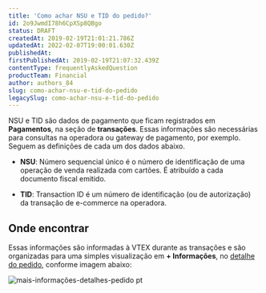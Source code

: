```yaml
---
title: 'Como achar NSU e TID do pedido?'
id: 2o9JwmdI78h6CpXSp8QBgo
status: DRAFT
createdAt: 2019-02-19T21:01:21.786Z
updatedAt: 2022-02-07T19:00:01.630Z
publishedAt: 
firstPublishedAt: 2019-02-19T21:07:32.439Z
contentType: frequentlyAskedQuestion
productTeam: Financial
author: authors_84
slug: como-achar-nsu-e-tid-do-pedido
legacySlug: como-achar-nsu-e-tid-do-pedido
---
```


NSU e TID são dados de pagamento que ficam registrados em __Pagamentos__, na seção de __transações__. Essas informações são necessárias para consultas na operadora ou gateway de pagamento, por exemplo. Seguem as definições de cada um dos dados abaixo.

- __NSU__: Número sequencial único é o número de identificação de uma operação de venda realizada com cartões. É atribuído a cada documento fiscal emitido.

- __TID__: Transaction ID é um número de identificação (ou de autorização) da transação de e-commerce na operadora.

## Onde encontrar

Essas informações são informadas à VTEX durante as transações e são organizadas para uma simples visualização em **+ Informações**, no [detalhe do pedido](/pt/tutorial/como-visualizar-detalhes-do-pedido "detalhe do pedido"), conforme imagem abaixo:

![mais-informações-detalhes-pedido pt](//images.ctfassets.net/alneenqid6w5/5SaZEE8HcJHaXfdahYfueX/aae0b71aea18bd58876bdf3b5af7ca4e/mais-informa____es-detalhes-pedido_pt.png)
